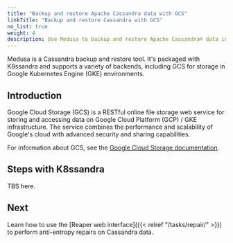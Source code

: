 ```yaml
---
title: "Backup and restore Apache Cassandra data with GCS"
linkTitle: "Backup and restore Cassandra with GCS"
no_list: true
weight: 4
description: Use Medusa to backup and restore Apache Cassandra® data in Kubernetes to Google Cloud Storage (GCS).
---
```


Medusa is a Cassandra backup and restore tool. It's packaged with K8ssandra and supports a variety of backends, including GCS for storage in Google Kubernetes Engine (GKE) environments.

## Introduction

Google Cloud Storage (GCS) is a RESTful online file storage web service for storing and accessing data on Google Cloud Platform (GCP) / GKE infrastructure. The service combines the performance and scalability of Google's cloud with advanced security and sharing capabilities.

For information about GCS, see the [Google Cloud Storage documentation](https://cloud.google.com/storage).

## Steps with K8ssandra

TBS here.

## Next 

Learn how to use the [Reaper web interface]({{< relref "/tasks/repair/" >}}) to perform anti-entropy repairs on Cassandra data.
